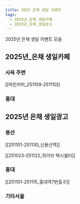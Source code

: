 ```yaml
---
title: 2025 은채 생일 이벤트
tags:
  - 2025년_은채_생일카페
  - 2025년_은채_생일광고
---
```


2025년 은채 생일 이벤트 모음


## 2025년_은채 생일카페

### 사옥 주변

[[마린커피_251109-251110]]


### 홍대




## 2025년 은채 생일광고

### 용산

[[251101-251130_신용산역]]

[[251023-251122_하이브 택시쉘터]]
### 홍대

[[251101-251115_홍대역7번출구]]
### 기타서울

